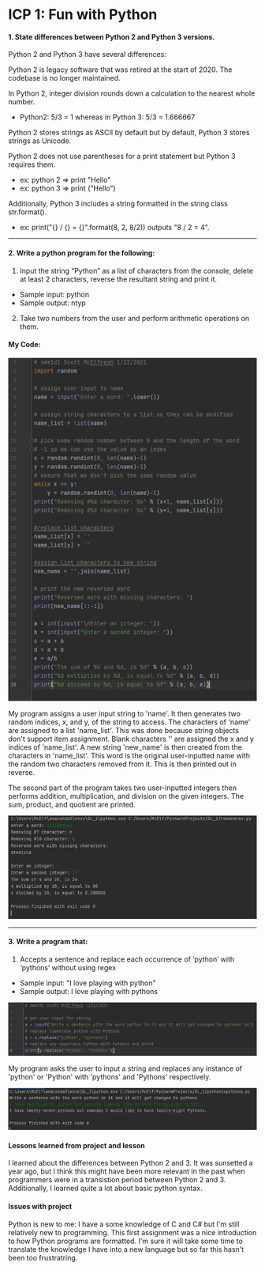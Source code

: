 # ICP 1: Fun with Python


#### 1. State differences between Python 2 and Python 3 versions.

Python 2 and Python 3 have several differences:

Python 2 is legacy software that was retired at the start of 2020. The codebase is no longer maintained.


In Python 2, integer division rounds down a calculation to the nearest whole number.
- Python2: 5/3 = 1 whereas in Python 3: 5/3 = 1.666667

Python 2 stores strings as ASCII by default but by default, Python 3 stores strings as Unicode.

Python 2 does not use parentheses for a print statement but Python 3 requires them.
- ex: python 2 => print "Hello"
- ex: python 3 => print ("Hello")

Additionally, Python 3 includes a string formatted in the string class str.format(). 

- ex: print("{} / {} = {}".format(8, 2, 8/2)) outputs "8 / 2 = 4".
---
#### 2. Write a python program for the following:
1. Input the string “Python” as a list of characters from the console, delete at least 2 characters, reverse the resultant string and print it. 
- Sample input: python
- Sample output: ntyp

2. Take two numbers from the user and perform arithmetic operations on them.

#### My Code:
![ICP1_1](https://github.com/sme1d1/UMKC_DeepLearning2021/blob/master/images/icp1_1_sme1d1.PNG?raw=true "ICP1_1")

My program assigns a user input string to 'name'. It then generates two random indices, x, and y, of the string to access. The characters of 'name' are assigned to a list 'name_list'. This was done because string objects don't support item assignment. Blank characters '' are assigned the 
x and y indices of 'name_list'. A new string 'new_name' is then created from the characters in 'name_list'. This word is the original user-inputted name with the random two characters removed from it. This is then printed out in reverse.

The second part of the program takes two user-inputted integers then performs addition, multiplication, and division on the given integers. The sum, product, and quotient are printed. 

![ICP1_1output](https://github.com/sme1d1/UMKC_DeepLearning2021/blob/master/images/icp1_1_output_sme1d1.PNG?raw=true "ICP1_output")

---
#### 3.  Write a program that:
1. Accepts a sentence and replace each occurrence of ‘python’ with ‘pythons’ without using regex
- Sample input: "I love playing with python"
- Sample output: I love playing with pythons

![ICP1_2](https://github.com/sme1d1/UMKC_DeepLearning2021/blob/master/images/icp1_2_sme1d1.PNG?raw=true "ICP1_2")

My program asks the user to input a string and replaces any instance of 'python' or 'Python' with 'pythons' and 'Pythons' respectively. 

![ICP1_2output](https://github.com/sme1d1/UMKC_DeepLearning2021/blob/master/images/icp1_2_output_sme1d1.PNG?raw=true "ICP1_2_output")

#### Lessons learned from project and lesson

I learned about the differences between Python 2 and 3. It was sunsetted a year ago, but I think this might have been more relevant in the past when programmers were in a transistion period between Python 2 and 3. Additionally, I learned quite a lot about basic python syntax. 

#### Issues with project

Python is new to me: I have a some knowledge of C and C# but I'm still relatively new to programming. This first assignment was a nice introduction to how Python programs are formatted. I'm sure it will take some time to translate the knowledge I have into a new language but so far this hasn't been too frustratring.

